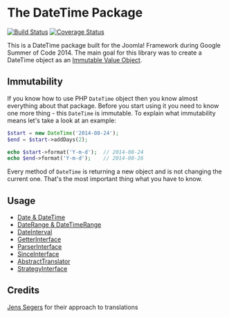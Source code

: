 # The DateTime Package
[![Build Status](https://travis-ci.org/tomaszhanc/gsoc-datetime.svg?branch=master)](https://travis-ci.org/tomaszhanc/gsoc-datetime) [![Coverage Status](https://img.shields.io/coveralls/tomaszhanc/gsoc-datetime.svg)](https://coveralls.io/r/tomaszhanc/gsoc-datetime?branch=master)

This is a DateTime package built for the Joomla! Framework during Google Summer of Code 2014.
The main goal for this library was to create a DateTime object as an [Immutable Value Object](http://magazine.joomla.org/issues/issue-july-2014/item/2111-the-value-of-value-objects).

## Immutability
If you know how to use PHP `DateTime` object then you know almost everything about that package.
Before you start using it you need to know one more thing - this `DateTime` is immutable. To explain what immutability means
let's take a look at an example:

```php
$start = new DateTime('2014-08-24');
$end = $start->addDays(2);

echo $start->format('Y-m-d');  // 2014-08-24
echo $end->format('Y-m-d');    // 2014-08-26
```

Every method of `DateTime` is returning a new object and is not changing the current one. That's the most important thing what you have to know.

## Usage
* [Date & DateTime](doc/date-and-datetime.md)
* [DateRange & DateTimeRange](doc/daterange-and-datetimerange.md)
* [DateInterval](doc/dateinterval.md)
* [GetterInterface](doc/getter.md)
* [ParserInterface](doc/parser.md)
* [SinceInterface](doc/since.md)
* [AbstractTranslator](doc/translator.md)
* [StrategyInterface](doc/strategy.md)

## Credits
[Jens Segers](http://github.com/jenssegers/laravel-date) for their approach to translations
